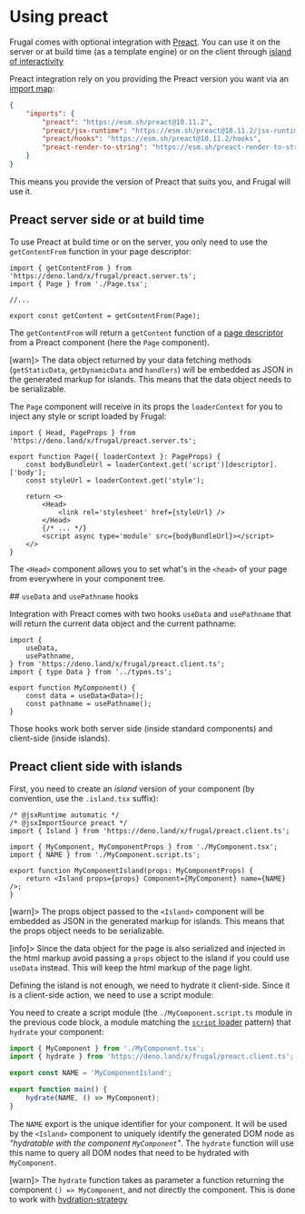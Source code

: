 # Using preact

Frugal comes with optional integration with [Preact](https://preactjs.com/). You can use it on the server or at build time (as a template engine) or on the client through [island of interactivity](https://jasonformat.com/islands-architecture/)

Preact integration rely on you providing the Preact version you want via an [import map](https://deno.land/manual/linking_to_external_code/import_maps):

```json
{
    "imports": {
        "preact": "https://esm.sh/preact@10.11.2",
        "preact/jsx-runtime": "https://esm.sh/preact@10.11.2/jsx-runtime",
        "preact/hooks": "https://esm.sh/preact@10.11.2/hooks",
        "preact-render-to-string": "https://esm.sh/preact-render-to-string@5.2.5?deps=preact@10.11.2"
    }
}
```

This means you provide the version of Preact that suits you, and Frugal will use it.

## Preact server side or at build time

To use Preact at build time or on the server, you only need to use the `getContentFrom` function in your page descriptor:

```tsx
import { getContentFrom } from 'https://deno.land/x/frugal/preact.server.ts';
import { Page } from './Page.tsx';

//...

export const getContent = getContentFrom(Page);
```

The `getContentFrom` will return a `getContent` function of a [page descriptor](/docs/api/01-page-descriptor) from a Preact component (here the `Page` component).

[warn]> The data object returned by your data fetching methods (`getStaticData`, `getDynamicData` and `handlers`) will be embedded as JSON in the generated markup for islands. This means that the data object needs to be serializable.

The `Page` component will receive in its props the `loaderContext` for you to inject any style or script loaded by Frugal:

```tsx
import { Head, PageProps } from 'https://deno.land/x/frugal/preact.server.ts';

export function Page({ loaderContext }: PageProps) {
    const bodyBundleUrl = loaderContext.get('script')[descriptor].['body'];
    const styleUrl = loaderContext.get('style');

    return <>
        <Head>
            <link rel='stylesheet' href={styleUrl} />
        </Head>
        {/* ... */}
        <script async type='module' src={bodyBundleUrl}></script>
    </>
}
```

The `<Head>` component allows you to set what's in the `<head>` of your page from everywhere in your component tree.

## `useData` and `usePathname` hooks

Integration with Preact comes with two hooks `useData` and `usePathname` that will return the current data object and the current pathname:

```tsx
import {
    useData,
    usePathname,
} from 'https://deno.land/x/frugal/preact.client.ts';
import { type Data } from '../types.ts';

export function MyComponent() {
    const data = useData<Data>();
    const pathname = usePathname();
}
```

Those hooks work both server side (inside standard components) and client-side (inside islands).

## Preact client side with islands

First, you need to create an _island_ version of your component (by convention, use the `.island.tsx` suffix):

```tsx
/* @jsxRuntime automatic */
/* @jsxImportSource preact */
import { Island } from 'https://deno.land/x/frugal/preact.client.ts';

import { MyComponent, MyComponentProps } from './MyComponent.tsx';
import { NAME } from './MyComponent.script.ts';

export function MyComponentIsland(props: MyComponentProps) {
    return <Island props={props} Component={MyComponent} name={NAME} />;
}
```

[warn]> The props object passed to the `<Island>` component will be embedded as JSON in the generated markup for islands. This means that the props object needs to be serializable.

[info]> Since the data object for the page is also serialized and injected in the html markup avoid passing a `props` object to the island if you could use `useData` instead. This will keep the html markup of the page light.

Defining the island is not enough, we need to hydrate it client-side. Since it is a client-side action, we need to use a script module:

You need to create a script module (the `./MyComponent.script.ts` module in the previous code block, a module matching the [`script` loader](/docs/api/02-script-loader) pattern) that `hydrate` your component:

```ts
import { MyComponent } from './MyComponent.tsx';
import { hydrate } from 'https://deno.land/x/frugal/preact.client.ts';

export const NAME = 'MyComponentIsland';

export function main() {
    hydrate(NAME, () => MyComponent);
}
```

The `NAME` export is the unique identifier for your component. It will be used by the `<Island>` component to uniquely identify the generated DOM node as _"hydratable with the component `MyComponent`"_. The `hydrate` function will use this name to query all DOM nodes that need to be hydrated with `MyComponent`.

[warn]> The `hydrate` function takes as parameter a function returning the component `() => MyComponent`, and not directly the component. This is done to work with [hydration-strategy](/docs/api/05-preact#Island-component)

